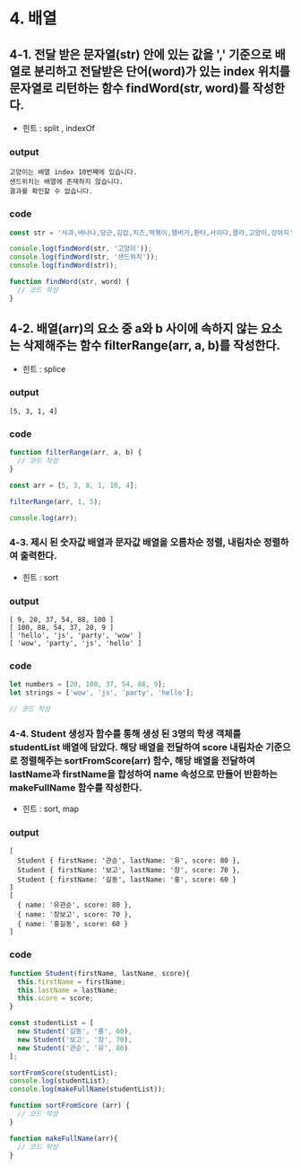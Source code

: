 # 4. 배열

## 4-1. 전달 받은 문자열(str) 안에 있는 값을 ',' 기준으로 배열로 분리하고 전달받은 단어(word)가 있는 index 위치를 문자열로 리턴하는 함수 findWord(str, word)를 작성한다.
- 힌트 : split , indexOf 

### output
```
고양이는 배열 index 10번째에 있습니다.
샌드위치는 배열에 존재하지 않습니다.
결과를 확인할 수 없습니다.
```
### code
```js
const str = '사과,바나나,당근,김밥,치즈,떡볶이,햄버거,환타,사이다,콜라,고양이,강아지';

console.log(findWord(str, '고양이'));     
console.log(findWord(str, '샌드위치'));  
console.log(findWord(str));             

function findWord(str, word) {
  // 코드 작성
}
```


## 4-2. 배열(arr)의 요소 중 a와 b 사이에 속하지 않는 요소는 삭제해주는 함수 filterRange(arr, a, b)를 작성한다.
- 힌트 : splice 

### output
```
[5, 3, 1, 4]
```

### code
```js
function filterRange(arr, a, b) {
  // 코드 작성
}

const arr = [5, 3, 8, 1, 10, 4];

filterRange(arr, 1, 5); 

console.log(arr); 
```

### 4-3. 제시 된 숫자값 배열과 문자값 배열을 오름차순 정렬, 내림차순 정렬하여 출력한다.

- 힌트 : sort

### output
```
[ 9, 20, 37, 54, 88, 100 ]
[ 100, 88, 54, 37, 20, 9 ]
[ 'hello', 'js', 'party', 'wow' ]
[ 'wow', 'party', 'js', 'hello' ]
```

### code
```js
let numbers = [20, 100, 37, 54, 88, 9];
let strings = ['wow', 'js', 'party', 'hello'];

// 코드 작성
```

### 4-4. Student 생성자 함수를 통해 생성 된 3명의 학생 객체를 studentList 배열에 담았다. 해당 배열을 전달하여 score 내림차순 기준으로 정렬해주는 sortFromScore(arr) 함수, 해당 배열을 전달하여 lastName과 firstName을 합성하여 name 속성으로 만들어 반환하는 makeFullName 함수를 작성한다.

- 힌트 : sort, map

### output
```
[
  Student { firstName: '관순', lastName: '유', score: 80 },
  Student { firstName: '보고', lastName: '장', score: 70 },
  Student { firstName: '길동', lastName: '홍', score: 60 }
]
[
  { name: '유관순', score: 80 },
  { name: '장보고', score: 70 },
  { name: '홍길동', score: 60 }
]
```

### code
```js
function Student(firstName, lastName, score){
  this.firstName = firstName;
  this.lastName = lastName;
  this.score = score;
}

const studentList = [
  new Student('길동', '홍', 60),
  new Student('보고', '장', 70),
  new Student('관순', '유', 80)
];

sortFromScore(studentList);
console.log(studentList);
console.log(makeFullName(studentList));

function sortFromScore (arr) {	
  // 코드 작성
}

function makeFullName(arr){
  // 코드 작성
}
```